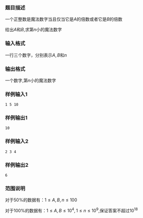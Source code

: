 ###  题目描述
一个正整数是魔法数字当且仅当它是$A$的倍数或者它是$B$的倍数

给出$A$和$B$,求第$n$小的魔法数字
###  输入格式
一行三个数字，分别表示$A,B$和$n$
###  输出格式
一个数字,第$n$小的魔法数字
### 样例输入1
```
1 5 10
```
### 样例输出1
```
10
```
### 样例输入2
```
2 3 4
```
### 样例输出2
```
6
```
###  范围说明
对于$50\%$的数据有：$1 \leq A, B, n \leq 100$

对于$100\%$的数据有：$1 \leq A, B \leq 10^4, 1 \leq n \leq 10^9$,保证答案不超过$10^{18}$